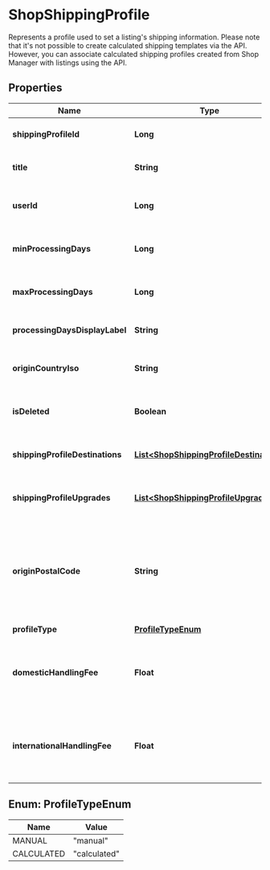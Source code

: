 

# ShopShippingProfile

Represents a profile used to set a listing's shipping information. Please note that it's not possible to create calculated shipping templates via the API. However, you can associate calculated shipping profiles created from Shop Manager with listings using the API.

## Properties

Name | Type | Description | Notes
------------ | ------------- | ------------- | -------------
**shippingProfileId** | **Long** | The numeric ID of the shipping profile. | 
**title** | **String** | The name string of this shipping profile. | 
**userId** | **Long** | The numeric ID for the [user](/documentation/reference#tag/User) who owns the shipping profile. | 
**minProcessingDays** | **Long** | The minimum number of days for processing the listing. | 
**maxProcessingDays** | **Long** | The maximum number of days for processing the listing. | 
**processingDaysDisplayLabel** | **String** | Translated display label string for processing days. | 
**originCountryIso** | **String** | The ISO code of the country from which the listing ships. | 
**isDeleted** | **Boolean** | When true, someone deleted this shipping profile. | 
**shippingProfileDestinations** | [**List&lt;ShopShippingProfileDestination&gt;**](ShopShippingProfileDestination.md) | A list of [shipping profile destinations](/documentation/reference#operation/createListingShippingProfileDestination) available for this shipping profile. | 
**shippingProfileUpgrades** | [**List&lt;ShopShippingProfileUpgrade&gt;**](ShopShippingProfileUpgrade.md) | A list of [shipping profile upgrades](/documentation/reference#operation/createListingShippingProfileUpgrade) available for this shipping profile. | 
**originPostalCode** | **String** | The postal code string (not necessarily a number) for the location from which the listing ships. Required if the &#x60;origin_country_iso&#x60; is &#x60;US&#x60; or &#x60;CA&#x60;. | 
**profileType** | [**ProfileTypeEnum**](#ProfileTypeEnum) |  |  [optional]
**domesticHandlingFee** | **Float** | The domestic handling fee added to buyer&#39;s shipping total - only available for calculated shipping profiles. |  [optional]
**internationalHandlingFee** | **Float** | The international handling fee added to buyer&#39;s shipping total - only available for calculated shipping profiles. |  [optional]



## Enum: ProfileTypeEnum

Name | Value
---- | -----
MANUAL | &quot;manual&quot;
CALCULATED | &quot;calculated&quot;



